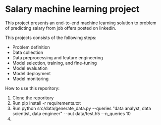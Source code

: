 # Salary machine learning project

This project presents an end-to-end machine learning solution to problem of predicting salary from job offers posted on linkedin.

This projects consists of the following steps:
- Problem definition
- Data collection
- Data preprocessing and feature engineering
- Model selection, training, and fine-tuning
- Model evaluation
- Model deployment
- Model monitoring


How to use this reporitory:
1. Clone the reporitory
2. Run pip install -r requirements.txt
3. Run python src/data/generate_data.py --queries "data analyst, data scientist, data engineer" --out data/test.h5 --n_queries 10
4. 
               